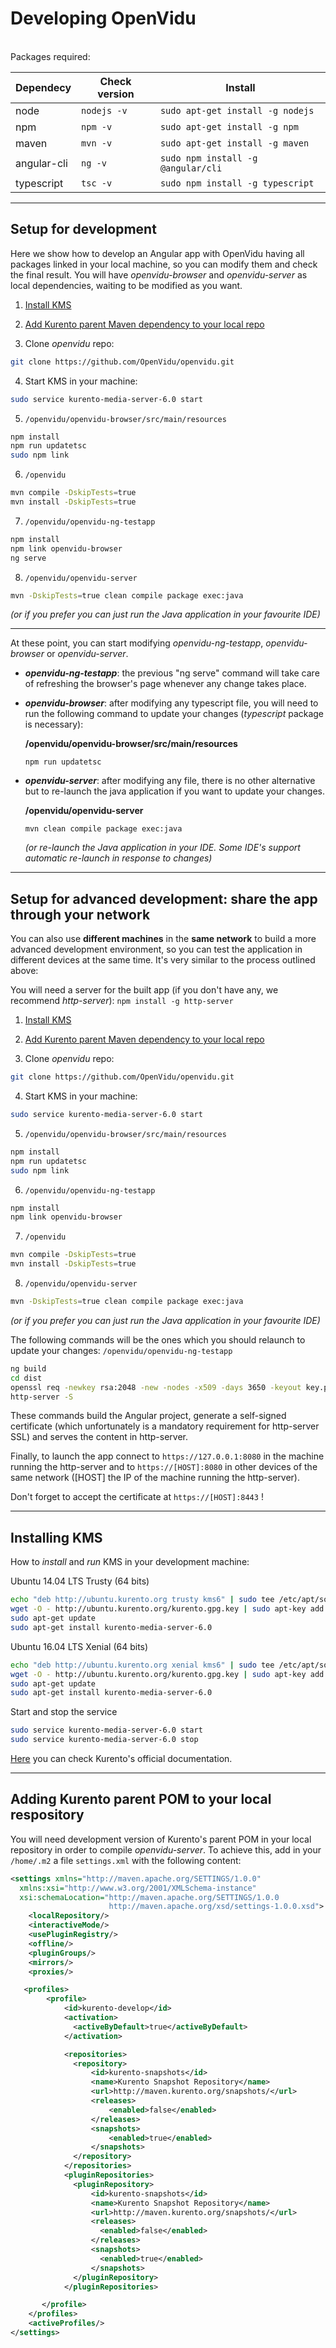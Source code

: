 
Developing OpenVidu
===================
<br>
Packages required:

| Dependecy     | Check version | Install                            |
| ------------- | ------------- |----------------------------------- |
| node          | `nodejs -v`   | `sudo apt-get install -g nodejs`   |
| npm           | `npm -v`      | `sudo apt-get install -g npm`      |
| maven         | `mvn -v`      | `sudo apt-get install -g maven`    |
| angular-cli   | `ng -v`       | `sudo npm install -g @angular/cli` |
| typescript    | `tsc -v`      | `sudo npm install -g typescript`   |

---

Setup for development
------------------

Here we show how to develop an Angular app with OpenVidu having all packages linked in your local machine, so you can modify them and check the final result. You will have _openvidu-browser_ and _openvidu-server_ as local dependencies, waiting to be modified as you want.

1) [Install KMS](#installing-kms)

2) [Add Kurento parent Maven dependency to your local repo](#adding-kurento-parent-pom-to-your-local-respository)

3) Clone _openvidu_ repo:

```bash
git clone https://github.com/OpenVidu/openvidu.git
```

4) Start KMS in your machine:

```bash
sudo service kurento-media-server-6.0 start
```

5) `/openvidu/openvidu-browser/src/main/resources`

```bash
npm install
npm run updatetsc
sudo npm link
```

6) `/openvidu`

```bash
mvn compile -DskipTests=true
mvn install -DskipTests=true
```

7) `/openvidu/openvidu-ng-testapp`

```bash
npm install
npm link openvidu-browser
ng serve
```

8) `/openvidu/openvidu-server`

```bash
mvn -DskipTests=true clean compile package exec:java
```

*(or if you prefer you can just run the Java application in your favourite IDE)*


----------


At these point, you can start modifying *openvidu-ng-testapp*, *openvidu-browser* or *openvidu-server*.

 - **_openvidu-ng-testapp_**:  the previous "ng serve" command will take care of refreshing the browser's page whenever any change takes place.

 - **_openvidu-browser_**: after modifying any typescript file, you will need to run the following command to update your changes (*typescript* package is necessary):
 
    **/openvidu/openvidu-browser/src/main/resources** 

    ``` 
    npm run updatetsc
    ```

 - **_openvidu-server_**: after modifying any file, there is no other alternative but to re-launch the java application if you want to update your changes.

    **/openvidu/openvidu-server**

    ``` 
    mvn clean compile package exec:java
    ```

    *(or re-launch the Java application in your IDE. Some IDE's support automatic re-launch in response to changes)*


---

Setup for advanced development: share the app through your network
------------------
You can also use **different machines** in the **same network** to build a more advanced development environment, so you can test the application in different devices at the same time. It's very similar to the process outlined above:

You will need a server for the built app (if you don't have any, we recommend *http-server*):
```npm install -g http-server```

1) [Install KMS](#installing-kms)

2) [Add Kurento parent Maven dependency to your local repo](#adding-kurento-parent-pom-to-your-local-respository)

3) Clone _openvidu_ repo:

```bash
git clone https://github.com/OpenVidu/openvidu.git
```

4) Start KMS in your machine:

```bash
sudo service kurento-media-server-6.0 start
```

5) `/openvidu/openvidu-browser/src/main/resources`

```bash
npm install
npm run updatetsc
sudo npm link
```

6) `/openvidu/openvidu-ng-testapp`

```bash
npm install
npm link openvidu-browser
```

7) `/openvidu`

```bash
mvn compile -DskipTests=true
mvn install -DskipTests=true
```

8) `/openvidu/openvidu-server`

```bash
mvn -DskipTests=true clean compile package exec:java
```

  *(or if you prefer you can just run the Java application in your favourite IDE)*


The following commands will be the ones which you should relaunch to update your changes:
`/openvidu/openvidu-ng-testapp`

```bash
ng build
cd dist
openssl req -newkey rsa:2048 -new -nodes -x509 -days 3650 -keyout key.pem -out cert.pem  [ACCEPT ALL FIELDS]
http-server -S
```

These commands build the Angular project, generate a self-signed certificate (which unfortunately is a mandatory requirement for http-server SSL) and serves the content in http-server.

Finally, to launch the app connect to `https://127.0.0.1:8080` in the machine running the http-server and to `https://[HOST]:8080` in other devices of the same network ([HOST] the IP of the machine running the http-server).

Don't forget to accept the certificate at `https://[HOST]:8443` !


---

Installing KMS
------------------

How to *install* and *run* KMS in your development machine:

Ubuntu 14.04 LTS Trusty (64 bits)

```bash
echo "deb http://ubuntu.kurento.org trusty kms6" | sudo tee /etc/apt/sources.list.d/kurento.list
wget -O - http://ubuntu.kurento.org/kurento.gpg.key | sudo apt-key add -
sudo apt-get update
sudo apt-get install kurento-media-server-6.0
```

Ubuntu 16.04 LTS Xenial (64 bits)

```bash
echo "deb http://ubuntu.kurento.org xenial kms6" | sudo tee /etc/apt/sources.list.d/kurento.list
wget -O - http://ubuntu.kurento.org/kurento.gpg.key | sudo apt-key add -
sudo apt-get update
sudo apt-get install kurento-media-server-6.0
```

Start and stop the service

```bash
sudo service kurento-media-server-6.0 start
sudo service kurento-media-server-6.0 stop
```

[Here](http://doc-kurento.readthedocs.io/en/stable/installation_guide.html) you can check Kurento's official documentation.

---

Adding Kurento parent POM to your local respository
------------------

You will need development version of Kurento's parent POM in your local repository in order to compile _openvidu-server_. To achieve this, add in your `/home/.m2` a file `settings.xml` with the following content:

```xml
<settings xmlns="http://maven.apache.org/SETTINGS/1.0.0"
  xmlns:xsi="http://www.w3.org/2001/XMLSchema-instance"
  xsi:schemaLocation="http://maven.apache.org/SETTINGS/1.0.0
                      http://maven.apache.org/xsd/settings-1.0.0.xsd">
    <localRepository/>
    <interactiveMode/>
    <usePluginRegistry/>
    <offline/>
    <pluginGroups/>
    <mirrors/>
    <proxies/>

   <profiles>
        <profile>
            <id>kurento-develop</id>
            <activation>
              <activeByDefault>true</activeByDefault>
            </activation>

            <repositories>
              <repository>
                  <id>kurento-snapshots</id>
                  <name>Kurento Snapshot Repository</name>
                  <url>http://maven.kurento.org/snapshots/</url>
                  <releases>
                      <enabled>false</enabled>
                  </releases>
                  <snapshots>
                      <enabled>true</enabled>
                  </snapshots>
              </repository>
            </repositories>
            <pluginRepositories>
              <pluginRepository>
                  <id>kurento-snapshots</id>
                  <name>Kurento Snapshot Repository</name>
                  <url>http://maven.kurento.org/snapshots/</url>
                  <releases>
                    <enabled>false</enabled>
                  </releases>
                  <snapshots>
                    <enabled>true</enabled>
                  </snapshots>
              </pluginRepository>
            </pluginRepositories>

       </profile>
    </profiles>
    <activeProfiles/>
</settings>
```